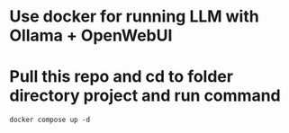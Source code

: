 # Use docker for running LLM with Ollama + OpenWebUI
# Pull this repo and cd to folder directory project and run command

```baash
docker compose up -d
```
